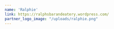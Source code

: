 ```yaml
---
name: 'Ralphie'
link: https://ralphsbarandeatery.wordpress.com/
partner_logo_image: "/uploads/ralphie.png"
---
```


